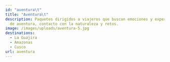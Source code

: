 ```yaml
---
id: "aventura\t"
title: "Aventura\t"
description: Paquetes dirigidos a viajeros que buscan emociones y experiencias
  de aventura, contacto con la naturaleza y retos.
image: /images/uploads/aventura-5.jpg
destinations:
  - La Guajira
  - Amazonas
  - Cusco
url: aventura
---
```

